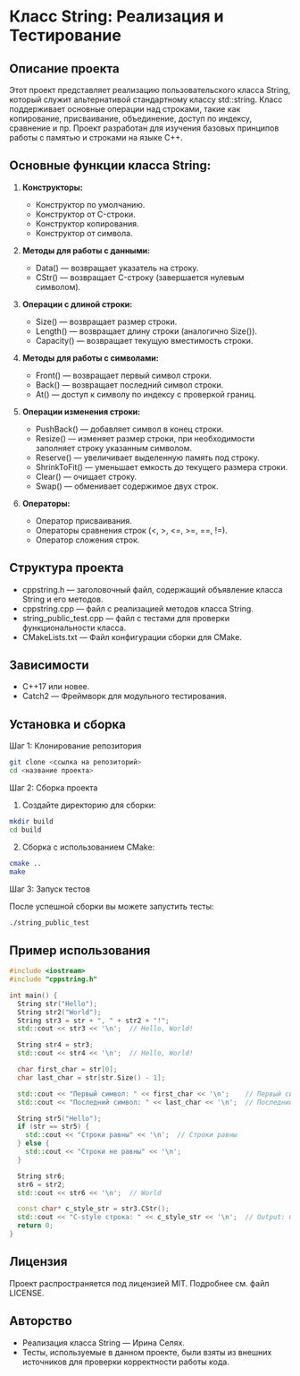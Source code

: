 # Класс String: Реализация и Тестирование

## Описание проекта
Этот проект представляет реализацию пользовательского класса String, который служит альтернативой стандартному классу std::string. Класс поддерживает основные операции над строками, такие как копирование, присваивание, объединение, доступ по индексу, сравнение и пр. Проект разработан для изучения базовых принципов работы с памятью и строками на языке C++.

## Основные функции класса String:
1. **Конструкторы:**

   - Конструктор по умолчанию.
   - Конструктор от C-строки.
   - Конструктор копирования.
   - Конструктор от символа.

2. **Методы для работы с данными:**
   - Data() — возвращает указатель на строку.
   - CStr() — возвращает C-строку (завершается нулевым символом).

3. **Операции с длиной строки:**
   - Size() — возвращает размер строки.
   - Length() — возвращает длину строки (аналогично Size()).
   - Capacity() — возвращает текущую вместимость строки.

4. **Методы для работы с символами:**
   - Front() — возвращает первый символ строки.
   - Back() — возвращает последний символ строки.
   - At() — доступ к символу по индексу с проверкой границ.

5. **Операции изменения строки:**
   - PushBack() — добавляет символ в конец строки.
   - Resize() — изменяет размер строки, при необходимости заполняет строку указанным символом.
   - Reserve() — увеличивает выделенную память под строку.
   - ShrinkToFit() — уменьшает емкость до текущего размера строки.
   - Clear() — очищает строку.
   - Swap() — обменивает содержимое двух строк.

6. **Операторы:**
   - Оператор присваивания.
   - Операторы сравнения строк (<, >, <=, >=, ==, !=).
   - Оператор сложения строк.

## Структура проекта
+ cppstring.h — заголовочный файл, содержащий объявление класса String и его методов.
+ cppstring.cpp — файл с реализацией методов класса String.
+ string_public_test.cpp — файл с тестами для проверки функциональности класса.
+ CMakeLists.txt — Файл конфигурации сборки для CMake.

## Зависимости
+ C++17 или новее.
+ Catch2 — Фреймворк для модульного тестирования.

## Установка и сборка
Шаг 1: Клонирование репозитория
```bash
git clone <ссылка на репозиторий>
cd <название проекта>
```
Шаг 2: Сборка проекта
1. Создайте директорию для сборки:
```bash
mkdir build
cd build
```
2. Сборка с использованием CMake:
```bash
cmake ..
make
```
Шаг 3: Запуск тестов

После успешной сборки вы можете запустить тесты:
```bash
./string_public_test
```

## Пример использования
```cpp
#include <iostream>
#include "cppstring.h"

int main() {
  String str("Hello");
  String str2("World");
  String str3 = str + ", " + str2 + "!";
  std::cout << str3 << '\n';  // Hello, World!

  String str4 = str3;
  std::cout << str4 << '\n';  // Hello, World!

  char first_char = str[0];
  char last_char = str[str.Size() - 1];

  std::cout << "Первый символ: " << first_char << '\n';    // Первый символ: H
  std::cout << "Последний символ: " << last_char << '\n';  // Последний символ: o

  String str5("Hello");
  if (str == str5) {
    std::cout << "Строки равны" << '\n';  // Строки равны
  } else {
    std::cout << "Строки не равны" << '\n';
  }

  String str6;
  str6 = str2;
  std::cout << str6 << '\n';  // World

  const char* c_style_str = str3.CStr();
  std::cout << "C-style строка: " << c_style_str << '\n';  // Output: C-style строка: Hello, World!
  return 0;
}
```

## Лицензия
Проект распространяется под лицензией MIT. Подробнее см. файл LICENSE.

## Авторство
+ Реализация класса String — Ирина Селях.
+ Тесты, используемые в данном проекте, были взяты из внешних источников для проверки корректности работы кода.
